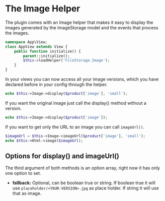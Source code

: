The Image Helper
================

The plugin comes with an Image helper that makes it easy to display the images generated by the ImageStorage model and the events that process the images.

```php
namespace App\View;
class AppView extends View {
	public function initialize() {
		parent::initialize();
		$this->loadHelper('FileStorage.Image');
	}
}
```

In your views you can now access all your image versions, which you have declared before in your config through the helper.

```php
echo $this->Image->display($product['image'], 'small');
```

If you want the original image just call the display() method without a version.

```php
echo $this->Image->display($product['image']);
```

If you want to get only the URL to an image you can call ```imageUrl()```.

```php
$imageUrl = $this->Image->imageUrl($product['image'], 'small');
echo $this->Html->image($imageUrl);
```

Options for display() and imageUrl()
------------------------------------

The third argument of both methods is an option array, right now it has only one option to set.

* **fallback:** Optional, can be boolean true or string. If boolean true it will use ```placeholder/<YOUR-VERSION>.jpg``` as place  holder. If string it will use that as image.
